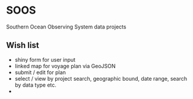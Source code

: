 # SOOS
Southern Ocean Observing System data projects


## Wish list

- shiny form for user input
- linked map for voyage plan via GeoJSON
- submit / edit for plan
- select / view by project search, geographic bound, date range, search by data type etc. 
- 

